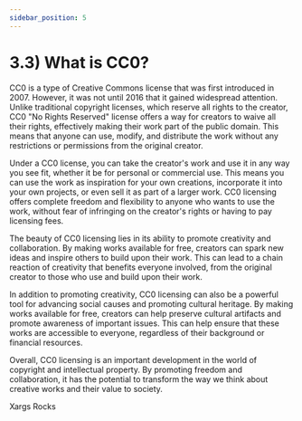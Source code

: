 ```yaml
---
sidebar_position: 5
---
```


# 3.3) What is CC0?

CC0 is a type of Creative Commons license that was first introduced in 2007. However, it was not until 2016 that it gained widespread attention. Unlike traditional copyright licenses, which reserve all rights to the creator, CC0 "No Rights Reserved" license offers a way for creators to waive all their rights, effectively making their work part of the public domain. This means that anyone can use, modify, and distribute the work without any restrictions or permissions from the original creator.

Under a CC0 license, you can take the creator's work and use it in any way you see fit, whether it be for personal or commercial use. This means you can use the work as inspiration for your own creations, incorporate it into your own projects, or even sell it as part of a larger work. CC0 licensing offers complete freedom and flexibility to anyone who wants to use the work, without fear of infringing on the creator's rights or having to pay licensing fees.

The beauty of CC0 licensing lies in its ability to promote creativity and collaboration. By making works available for free, creators can spark new ideas and inspire others to build upon their work. This can lead to a chain reaction of creativity that benefits everyone involved, from the original creator to those who use and build upon their work.

In addition to promoting creativity, CC0 licensing can also be a powerful tool for advancing social causes and promoting cultural heritage. By making works available for free, creators can help preserve cultural artifacts and promote awareness of important issues. This can help ensure that these works are accessible to everyone, regardless of their background or financial resources.

Overall, CC0 licensing is an important development in the world of copyright and intellectual property. By promoting freedom and collaboration, it has the potential to transform the way we think about creative works and their value to society.


Xargs Rocks
